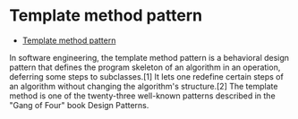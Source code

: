 # Template method pattern

- [Template method pattern](https://en.wikipedia.org/wiki/Template_method_pattern)

In software engineering, the template method pattern is a behavioral design pattern that defines the program skeleton of an algorithm in an operation, deferring some steps to subclasses.[1] It lets one redefine certain steps of an algorithm without changing the algorithm's structure.[2] The template method is one of the twenty-three well-known patterns described in the "Gang of Four" book Design Patterns.
